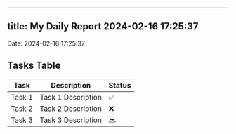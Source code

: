
---
title: My Daily Report 2024-02-16 17:25:37
---

Date: 2024-02-16 17:25:37

## Tasks Table

| Task | Description | Status |
|------|-------------|--------|
| Task 1 | Task 1 Description | ✅ |
| Task 2 | Task 2 Description | ❌ |
| Task 3 | Task 3 Description | 🔜 |
